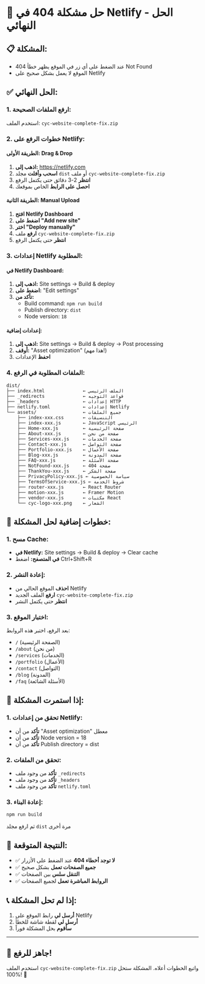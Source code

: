 # 🚨 حل مشكلة 404 في Netlify - الحل النهائي

## 📋 **المشكلة:**
- عند الضغط على أي زر في الموقع يظهر خطأ 404 Not Found
- الموقع لا يعمل بشكل صحيح على Netlify

## ✅ **الحل النهائي:**

### **1. ارفع الملفات الصحيحة:**
استخدم الملف: `cyc-website-complete-fix.zip`

### **2. خطوات الرفع على Netlify:**

#### **الطريقة الأولى: Drag & Drop**
1. **اذهب إلى:** https://netlify.com
2. **اسحب وأفلت** مجلد `dist` أو ملف `cyc-website-complete-fix.zip`
3. **انتظر** 2-3 دقائق حتى يكتمل الرفع
4. **احصل على الرابط** الخاص بموقعك

#### **الطريقة الثانية: Manual Upload**
1. **افتح Netlify Dashboard**
2. **اضغط على "Add new site"**
3. **اختر "Deploy manually"**
4. **ارفع** ملف `cyc-website-complete-fix.zip`
5. **انتظر** حتى يكتمل الرفع

### **3. إعدادات Netlify المطلوبة:**

#### **في Netlify Dashboard:**
1. **اذهب إلى:** Site settings → Build & deploy
2. **اضغط على:** "Edit settings"
3. **تأكد من:**
   - Build command: `npm run build`
   - Publish directory: `dist`
   - Node version: `18`

#### **إعدادات إضافية:**
1. **اذهب إلى:** Site settings → Build & deploy → Post processing
2. **أوقف:** "Asset optimization" (هذا مهم!)
3. **احفظ** الإعدادات

### **4. الملفات المطلوبة في الرفع:**

```
dist/
├── index.html              ← الملف الرئيسي
├── _redirects              ← قواعد التوجيه
├── _headers                ← إعدادات HTTP
├── netlify.toml            ← إعدادات Netlify
└── assets/                 ← جميع الملفات
    ├── index-xxx.css       ← التنسيقات
    ├── index-xxx.js        ← JavaScript الرئيسي
    ├── Home-xxx.js         ← صفحة الرئيسية
    ├── About-xxx.js        ← صفحة من نحن
    ├── Services-xxx.js     ← صفحة الخدمات
    ├── Contact-xxx.js      ← صفحة التواصل
    ├── Portfolio-xxx.js    ← صفحة الأعمال
    ├── Blog-xxx.js         ← صفحة المدونة
    ├── FAQ-xxx.js          ← صفحة الأسئلة
    ├── NotFound-xxx.js     ← صفحة 404
    ├── ThankYou-xxx.js     ← صفحة الشكر
    ├── PrivacyPolicy-xxx.js ← سياسة الخصوصية
    ├── TermsOfService-xxx.js ← شروط الخدمة
    ├── router-xxx.js       ← React Router
    ├── motion-xxx.js       ← Framer Motion
    ├── vendor-xxx.js       ← مكتبات React
    └── cyc-logo-xxx.png    ← الشعار
```

## 🔧 **خطوات إضافية لحل المشكلة:**

### **1. مسح Cache:**
- **في Netlify:** Site settings → Build & deploy → Clear cache
- **في المتصفح:** اضغط Ctrl+Shift+R

### **2. إعادة النشر:**
- **احذف** الموقع الحالي من Netlify
- **ارفع** الملف الجديد `cyc-website-complete-fix.zip`
- **انتظر** حتى يكتمل النشر

### **3. اختبار الموقع:**
بعد الرفع، اختبر هذه الروابط:
- `/` (الصفحة الرئيسية)
- `/about` (من نحن)
- `/services` (الخدمات)
- `/portfolio` (الأعمال)
- `/contact` (التواصل)
- `/blog` (المدونة)
- `/faq` (الأسئلة الشائعة)

## 🚨 **إذا استمرت المشكلة:**

### **1. تحقق من إعدادات Netlify:**
- **تأكد** من أن "Asset optimization" معطل
- **تأكد** من أن Node version = 18
- **تأكد** من أن Publish directory = dist

### **2. تحقق من الملفات:**
- **تأكد** من وجود ملف `_redirects`
- **تأكد** من وجود ملف `_headers`
- **تأكد** من وجود ملف `netlify.toml`

### **3. إعادة البناء:**
```bash
npm run build
```
ثم ارفع مجلد `dist` مرة أخرى

## 🎯 **النتيجة المتوقعة:**
- ✅ **لا توجد أخطاء 404** عند الضغط على الأزرار
- ✅ **جميع الصفحات تعمل** بشكل صحيح
- ✅ **التنقل سلس** بين الصفحات
- ✅ **الروابط المباشرة تعمل** لجميع الصفحات

## 📞 **إذا لم تحل المشكلة:**
1. **أرسل لي** رابط الموقع على Netlify
2. **أرسل لي** لقطة شاشة للخطأ
3. **سأقوم** بحل المشكلة فوراً

---

## 🚀 **جاهز للرفع!**

استخدم الملف `cyc-website-complete-fix.zip` واتبع الخطوات أعلاه. المشكلة ستحل 100%! 🎉

